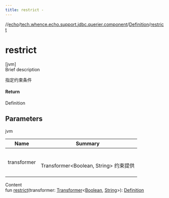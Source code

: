 ```yaml
---
title: restrict -
---
```

//[echo](../../index.md)/[tech.whence.echo.support.jdbc.querier.component](../index.md)/[Definition](index.md)/[restrict](restrict.md)



# restrict  
[jvm]  
Brief description  


指定约束条件



#### Return  


Definition



## Parameters  
  
jvm  
  
|  Name|  Summary| 
|---|---|
| transformer| <br><br>Transformer<Boolean, String> 约束提供<br><br>
  
  
Content  
fun [restrict](restrict.md)(transformer: [Transformer](../../tech.whence.echo.function/-transformer/index.md)<[Boolean](https://kotlinlang.org/api/latest/jvm/stdlib/kotlin/-boolean/index.html), [String](https://kotlinlang.org/api/latest/jvm/stdlib/kotlin/-string/index.html)>): [Definition](index.md)  



